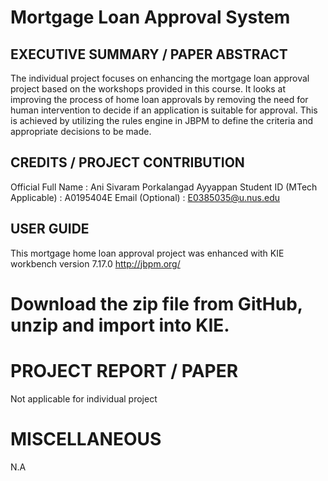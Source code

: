 # Mortgage Loan Approval System
## EXECUTIVE SUMMARY / PAPER ABSTRACT
The individual project focuses on enhancing the mortgage loan approval project based on the workshops provided in this course. It looks at improving the process of home loan approvals by removing the need for human intervention to decide if an application is suitable for approval. This is achieved by utilizing the rules engine in JBPM to define the criteria and appropriate decisions to be made.

## CREDITS / PROJECT CONTRIBUTION
Official Full Name	: Ani Sivaram Porkalangad Ayyappan 
Student ID (MTech Applicable)	: A0195404E
Email (Optional) : E0385035@u.nus.edu

## USER GUIDE
This mortgage home loan approval project was enhanced with KIE workbench version 7.17.0 http://jbpm.org/
# Download the zip file from GitHub, unzip and import into KIE.

# PROJECT REPORT / PAPER
Not applicable for individual project

# MISCELLANEOUS
N.A
